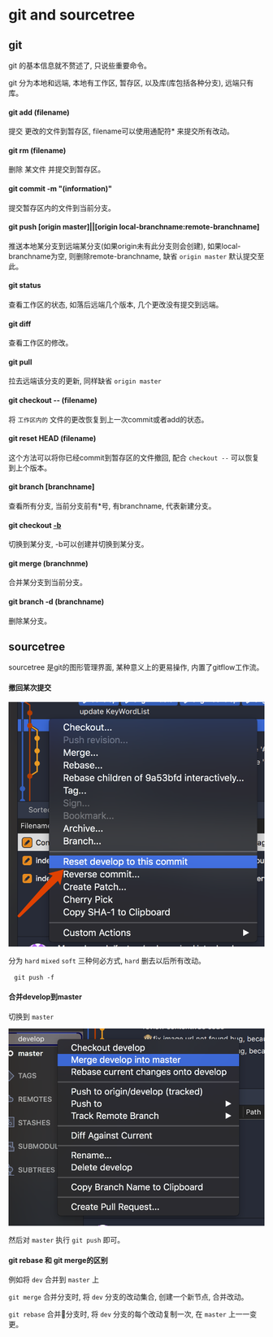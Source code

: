 # git and sourcetree

## git

git 的基本信息就不赘述了, 只说些重要命令。 

git 分为本地和远端, 本地有工作区, 暂存区, 以及库(库包括各种分支), 远端只有库。 

#### git add (filename)

提交 更改的文件到暂存区, filename可以使用通配符* 来提交所有改动。 

#### git rm (filename)

删除 某文件 并提交到暂存区。 

#### git commit -m "(information)"

提交暂存区内的文件到当前分支。 

#### git push [origin master]||[origin local-branchname:remote-branchname]

推送本地某分支到远端某分支(如果origin未有此分支则会创建), 如果local-branchname为空, 则删除remote-branchname, 缺省 `origin master` 默认提交至此。 

#### git status

查看工作区的状态, 如落后远端几个版本, 几个更改没有提交到远端。 

#### git diff 

查看工作区的修改。 

#### git pull 

拉去远端该分支的更新, 同样缺省 `origin master` 

#### git checkout -- (filename)

将 `工作区内的` 文件的更改恢复到上一次commit或者add的状态。 

#### git reset HEAD (filename)

这个方法可以将你已经commit到暂存区的文件撤回, 配合 `checkout --` 可以恢复到上个版本。 

#### git branch [branchname]

查看所有分支, 当前分支前有*号, 有branchname, 代表新建分支。 

#### git checkout [-b](branchname)

切换到某分支, -b可以创建并切换到某分支。 

#### git merge (branchnme)

合并某分支到当前分支。 

#### git branch -d (branchname)

删除某分支。 

## sourcetree

sourcetree 是git的图形管理界面, 某种意义上的更易操作, 内置了gitflow工作流。 

#### 撤回某次提交

![img](../../img/2017110101.png)

分为 `hard`  `mixed`  `soft` 三种何必方式, `hard` 删去以后所有改动。 

` ` ` git push -f ` ` `

#### 合并develop到master

切换到 `master` 

![img](../../img/2017110102.png)

然后对 `master` 执行 `git push` 即可。 

#### git rebase 和 git merge的区别

例如将 `dev` 合并到 `master` 上

 `git merge` 合并分支时, 将 `dev` 分支的改动集合, 创建一个新节点, 合并改动。 

 `git rebase` 合并分支时, 将 `dev` 分支的每个改动复制一次, 在 `master` 上一一变更。 

